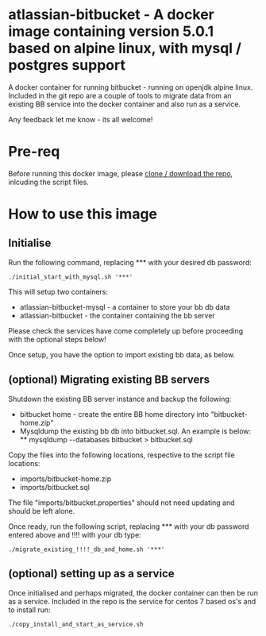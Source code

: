 # atlassian-bitbucket - A docker image containing version 5.0.1 based on alpine linux, with mysql / postgres support
A docker container for running bitbucket - running on openjdk alpine linux.
Included in the git repo are a couple of tools to migrate data from an existing BB service into the docker container and also run as a service.

Any feedback let me know - its all welcome!

# Pre-req

Before running this docker image, please [clone / download the repo](https://github.com/blofse/atlassian-bitbucket), inlcuding the script files.

# How to use this image
## Initialise
Run the following command, replacing *** with your desired db password:
```
./initial_start_with_mysql.sh '***'
```
This will setup two containers: 
* atlassian-bitbucket-mysql - a container to store your bb db data
* atlassian-bitbucket - the container containing the bb server

Please check the services have come completely up before proceeding with the optional steps below!

Once setup, you have the option to import existing bb data, as below.

## (optional) Migrating existing BB servers

Shutdown the existing BB server instance and backup the following:
* bitbucket home - create the entire BB home directory into "bitbucket-home.zip"
* Mysqldump the existing bb db into bitbucket.sql. An example is below:
** mysqldump --databases bitbucket > bitbucket.sql

Copy the files into the following locations, respective to the script file locations:
* imports/bitbucket-home.zip
* imports/bitbucket.sql

The file "imports/bitbucket.properties" should not need updating and should be left alone.

Once ready, run the following script, replacing *** with your db password entered above and !!!! with your db type:
```
./migrate_existing_!!!!_db_and_home.sh '***'
```

## (optional) setting up as a service

Once initialised and perhaps migrated, the docker container can then be run as a service. 
Included in the repo is the service for centos 7 based os's and to install run:
```
./copy_install_and_start_as_service.sh
```

